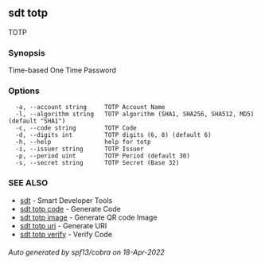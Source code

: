 ## sdt totp

TOTP

### Synopsis

Time-based One Time Password

### Options

```
  -a, --account string     TOTP Account Name
  -l, --algorithm string   TOTP algorithm (SHA1, SHA256, SHA512, MD5) (default "SHA1")
  -c, --code string        TOTP Code
  -d, --digits int         TOTP digits (6, 8) (default 6)
  -h, --help               help for totp
  -i, --issuer string      TOTP Issuer
  -p, --period uint        TOTP Period (default 30)
  -s, --secret string      TOTP Secret (Base 32)
```

### SEE ALSO

* [sdt](sdt.md)	 - Smart Developer Tools
* [sdt totp code](sdt_totp_code.md)	 - Generate Code
* [sdt totp image](sdt_totp_image.md)	 - Generate QR code Image
* [sdt totp uri](sdt_totp_uri.md)	 - Generate URI
* [sdt totp verify](sdt_totp_verify.md)	 - Verify Code

###### Auto generated by spf13/cobra on 18-Apr-2022
